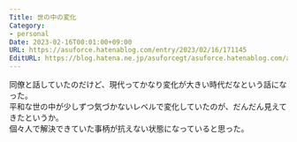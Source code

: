```yaml
---
Title: 世の中の変化
Category:
- personal
Date: 2023-02-16T00:01:00+09:00
URL: https://asuforce.hatenablog.com/entry/2023/02/16/171145
EditURL: https://blog.hatena.ne.jp/asuforcegt/asuforce.hatenablog.com/atom/entry/4207112889963712924
---
```


同僚と話していたのだけど、現代ってかなり変化が大きい時代だなという話になった。  
平和な世の中が少しずつ気づかないレベルで変化していたのが、だんだん見えてきたというか。  
個々人で解決できていた事柄が抗えない状態になっていると思った。
